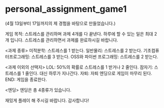 # personal_assignment_game1

(4월 13일부터 17일까지의 제 경험을 바탕으로 만들었습니다.)

게임 목적: 스트레스를 관리하며 과제 4개를 다 끝낸다.
하루에 할 수 있는 일은 최대 2개 입니다. 스트레스를 관리하면서 과제를 완료하시길 바랍니다.

<과제 종류>
미적분학: 스트레스를 1 받는다.
일반물리: 스트레스를 2 받는다.
기초컴퓨터프로그래밍: 스트레스를 3 받는다.
OSS와 파이썬 프로그래밍: 스트레스를 2 받는다.

<과제 이외의 선택지>
LOL: 50%의 확률로 스트레스를 1 받거나 2 줄인다.
잠자기: 스트레스를 1 줄인다. 대신 하루가 지나간다.
자퇴: 자퇴 엔딩으로 게임이 마무리 된다.
END: 게임을 종료한다.

<엔딩>
엔딩은 총 4종류가 있습니다. 

재밌게 플레이 해 주시길 바랍니다. 감사합니다!
